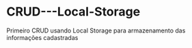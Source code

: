 # CRUD---Local-Storage
Primeiro CRUD usando Local Storage para armazenamento das informações cadastradas
